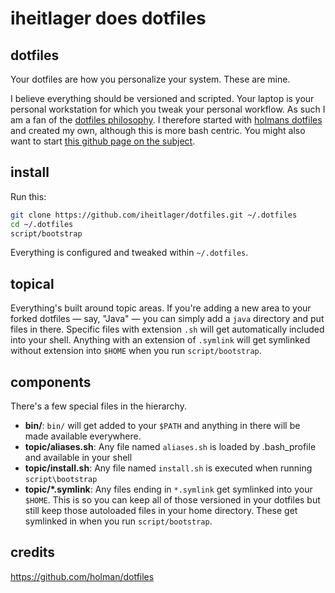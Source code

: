 # iheitlager does dotfiles

## dotfiles

Your dotfiles are how you personalize your system. These are mine.

I believe everything should be versioned and scripted.  Your laptop is your personal workstation for which you tweak your personal workflow. As such I am a fan of the [dotfiles philosophy](https://dotfiles.github.io/). 
I therefore started with [holmans dotfiles](https://github.com/holman/dotfiles) and created my own, although this is more bash centric.
You might also want to start [this github page on the subject](https://dotfiles.github.io/).

## install

Run this:

```sh
git clone https://github.com/iheitlager/dotfiles.git ~/.dotfiles
cd ~/.dotfiles
script/bootstrap
```

Everything is configured and tweaked within `~/.dotfiles`.

## topical

Everything's built around topic areas. If you're adding a new area to your
forked dotfiles — say, "Java" — you can simply add a `java` directory and put
files in there. Specific files with extension `.sh` will get automatically
included into your shell. Anything with an extension of `.symlink` will get
symlinked without extension into `$HOME` when you run `script/bootstrap`.


## components

There's a few special files in the hierarchy.

- **bin/**: `bin/` will get added to your `$PATH` and anything in there will be made available everywhere.
- **topic/aliases.sh**: Any file named `aliases.sh` is loaded by .bash_profile and available in your shell
- **topic/install.sh**: Any file named `install.sh` is executed when running `script\bootstrap`
- **topic/\*.symlink**: Any files ending in `*.symlink` get symlinked into
  your `$HOME`. This is so you can keep all of those versioned in your dotfiles
  but still keep those autoloaded files in your home directory. These get
  symlinked in when you run `script/bootstrap`.

## credits
https://github.com/holman/dotfiles
